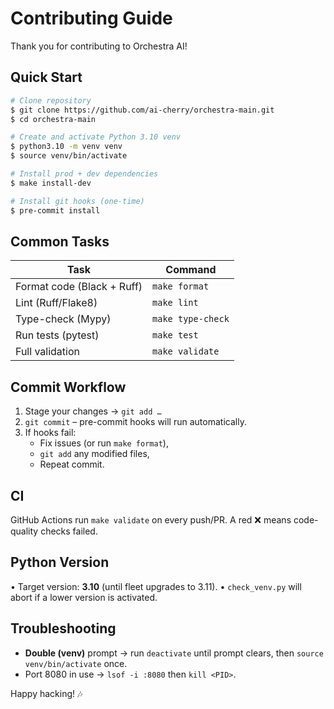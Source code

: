 # Contributing Guide

Thank you for contributing to Orchestra AI!

## Quick Start

```bash
# Clone repository
$ git clone https://github.com/ai-cherry/orchestra-main.git
$ cd orchestra-main

# Create and activate Python 3.10 venv
$ python3.10 -m venv venv
$ source venv/bin/activate

# Install prod + dev dependencies
$ make install-dev

# Install git hooks (one-time)
$ pre-commit install
```

## Common Tasks

| Task                       | Command           |
| -------------------------- | ----------------- |
| Format code (Black + Ruff) | `make format`     |
| Lint (Ruff/Flake8)         | `make lint`       |
| Type-check (Mypy)          | `make type-check` |
| Run tests (pytest)         | `make test`       |
| Full validation            | `make validate`   |

## Commit Workflow

1.  Stage your changes → `git add …`
2.  `git commit` – pre-commit hooks will run automatically.
3.  If hooks fail:
    - Fix issues (or run `make format`),
    - `git add` any modified files,
    - Repeat commit.

## CI

GitHub Actions run `make validate` on every push/PR. A red ❌ means code-quality checks failed.

## Python Version

• Target version: **3.10** (until fleet upgrades to 3.11).
• `check_venv.py` will abort if a lower version is activated.

## Troubleshooting

- **Double (venv)** prompt → run `deactivate` until prompt clears, then `source venv/bin/activate` once.
- Port 8080 in use → `lsof -i :8080` then `kill <PID>`.

Happy hacking! 🎶
